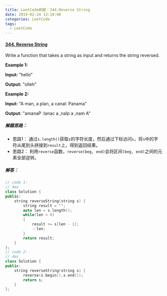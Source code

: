 ```yaml
---
title: LeetCode刷题：344.Reverse String
date: 2019-02-24 13:10:00
categories: LeetCode
tags:
  - LeetCode
---
```

#### [344\. Reverse String](https://leetcode-cn.com/problems/reverse-string/)
Write a function that takes a string as input and returns the string reversed.

**Example 1:**

**Input:** "hello"

**Output:** "olleh"

**Example 2:**

**Input:** "A man, a plan, a canal: Panama"

**Output:** "amanaP :lanac a ,nalp a ,nam A"
##### 解题思路：
+ 思路1： 通过`s.length()`获取`s`的字符长度，然后通过下标访问`s`，将`s`中的字符从尾到头拼接到`result`上，得到返回结果。
+ 思路2： 利用`reverse`函数，`reverse(beg, end)`会将区间`(beg, end)`之间的元素全部逆转。
##### 解答：
```cpp
// code 1: 
// 4ms
class Solution {
public:
    string reverseString(string s) {
        string result = "";
        auto len = s.length();
        while(len > 0)
        {
            result += s[len - 1];
            --len;
        }
        return result;
    }
};
// code 2:
// 4ms
class Solution {
public:
    string reverseString(string s) {
        reverse(s.begin(),s.end());
        return s;
    }
};
```